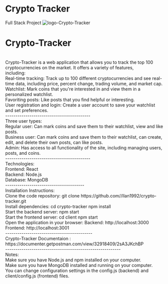 # Crypto Tracker
 Full Stack Project 
![logo-Crypto-Tracker](https://github.com/Ilan1992/Crypto-Tracker/assets/144780128/5421e30a-b356-45bb-9598-66c389131366)

# Crypto-Tracker
<br>
Crypto-Tracker is a web application that allows you to track the top 100 cryptocurrencies on the market. It offers a variety of features,
<br>
including:
<br>
Real-time tracking: Track up to 100 different cryptocurrencies and see real-time data, including price, percent change, trading volume, and market cap.
<br>
Watchlist: Mark coins that you're interested in and view them in a personalized watchlist.
<br>
Favoriting posts: Like posts that you find helpful or interesting.
<br>
User registration and login: Create a user account to save your watchlist and set preferences.
<br>
------------------------------------------
<br>
Three user types:
<br>
Regular user: Can mark coins and save them to their watchlist, view and like posts.
<br>
Business user: Can mark coins and save them to their watchlist, can create, edit, and delete their own posts, can like posts.
<br>
Admin: Has access to all functionality of the site, including managing users, posts, and coins.
<br>
------------------------------------------
<br>
Technologies:
<br>
Frontend: React
<br>
Backend: Node.js
<br>
Database: MongoDB
<br>
---------------------------------------
<br>
Installation Instructions:
<br>
Clone the code repository:
git clone https://github.com//Ilan1992/crypto-tracker.git
<br>
Install dependencies:
cd crypto-tracker
npm install
<br>
Start the backend server:
npm start
<br>
Start the frontend server:
cd client
npm start
<br>
Open the application in your browser:
Backend: http://localhost:3000
Frontend: http://localhost:3001
<br>
-------------------------------------------
<br>
Crypto-Tracker Documentaion :
https://documenter.getpostman.com/view/32918409/2sA3JKchBP
<br>
---------------------------------------------------------
<br>
Notes:
<br>
Make sure you have Node.js and npm installed on your computer.
<br>
Make sure you have MongoDB installed and running on your computer.
<br>
You can change configuration settings in the config.js (backend) and client/config.js (frontend) files.
